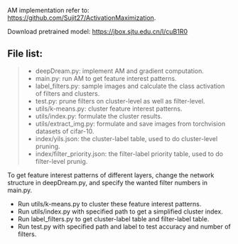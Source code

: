 
AM implementation refer to: https://github.com/Sujit27/ActivationMaximization. 

Download pretrained model: https://jbox.sjtu.edu.cn/l/cuB1R0
## File list:
> * deepDream.py: implement AM and gradient computation.
> * main.py: run AM to get feature interest patterns.  
> * label_filters.py: sample images and calculate the class activation of filters and clusters.
> * test.py: prune filters on cluster-level as well as filter-level.
> * utils/k-means.py: cluster feature interest patterns.
> * utils/index.py: formulate the cluster results.
> * utils/extract_img.py: formulate and save images from torchvision datasets of cifar-10.
> * index/yils.json: the cluster-label table, used to do cluster-level pruning.  
> * index/filter_priority.json: the filter-label priority table, used to do filter-level prunig.  

To get feature interest patterns of different layers, change the network structure in deepDream.py, and specify the wanted filter numbers in main.py.
* Run utils/k-means.py to cluster these feature interest patterns.
* Run utils/index.py with specified path to get a simplified cluster index.
* Run label_filters.py to get cluster-label table and filter-label table.
* Run test.py with specified path and label to test accuracy and number of filters.
